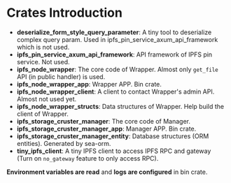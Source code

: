 # Crates Introduction

- **deserialize_form_style_query_parameter**: A tiny tool to deserialize complex query param. Used in ipfs_pin_service_axum_api_framework which is not used.
- **ipfs_pin_service_axum_api_framework**: API framework of IPFS pin service. Not used.
- **ipfs_node_wrapper**: The core code of Wrapper. Almost only `get_file` API (in public handler) is used.
- **ipfs_node_wrapper_app**: Wrapper APP. Bin crate.
- **ipfs_node_wrapper_client**: A client to contact Wrapper's admin API. Almost not used yet.
- **ipfs_node_wrapper_structs**: Data structures of Wrapper. Help build the client of Wrapper.
- **ipfs_storage_cruster_manager**: The core code of Manager.
- **ipfs_storage_cruster_manager_app**: Manager APP. Bin crate.
- **ipfs_storage_cruster_manager_entity**: Database structures (ORM entities). Generated by sea-orm.
- **tiny_ipfs_client**: A tiny IPFS client to access IPFS RPC and gateway (Turn on `no_gateway` feature to only access RPC).

**Environment variables are read** and **logs are configured** in bin crate.

